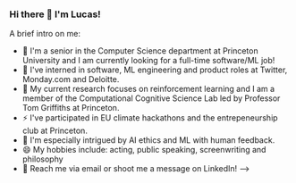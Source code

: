 ### Hi there 👋 I'm Lucas!

A brief intro on me:







- 🎒 I'm a senior in the Computer Science department at Princeton University and I am currently looking for a full-time software/ML job!
- 🔭 I've interned in software, ML engineering and product roles at Twitter, Monday.com and Deloitte.
- 🤔 My current research focuses on reinforcement learning and I am a member of the Computational Cognitive Science Lab led by Professor Tom Griffiths at Princeton.
- ⚡  I've participated in EU climate hackathons and the entrepeneurship club at Princeton. 
- 🎻 I'm especially intrigued by AI ethics and ML with human feedback. 
- 😄 My hobbies include: acting, public speaking, screenwriting and philosophy
- 💬 Reach me via email or shoot me a message on LinkedIn!
-->


